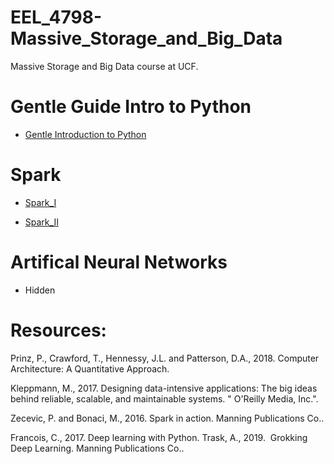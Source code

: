 # EEL_4798-Massive_Storage_and_Big_Data
Massive Storage and Big Data course at UCF.
# Gentle Guide Intro to Python 
- [Gentle Introduction to Python](https://github.com/ashfarhangi/Massive_Storage_and_Big_Data/blob/master/code/1_Python_Intro.ipynb)

# Spark
- [Spark_I](https://github.com/ashfarhangi/Massive_Storage_and_Big_Data/blob/master/code/2_Spark_I.ipynb)

- [Spark_II](https://github.com/ashfarhangi/Massive_Storage_and_Big_Data/blob/master/code/2_Spark_II.ipynb)

# Artifical Neural Networks
- Hidden

# Resources:

Prinz, P., Crawford, T., Hennessy, J.L. and Patterson, D.A., 2018. Computer Architecture: A Quantitative Approach.

Kleppmann, M., 2017. Designing data-intensive applications: The big ideas behind reliable, scalable, and maintainable systems. " O'Reilly Media, Inc.".

Zecevic, P. and Bonaci, M., 2016. Spark in action. Manning Publications Co..

Francois, C., 2017. Deep learning with Python.
Trask, A., 2019.  Grokking Deep Learning. Manning Publications Co..
